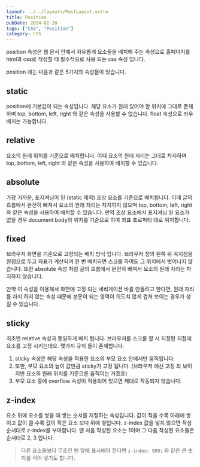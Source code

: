 ```yaml
---
layout: ../../layouts/PostLayout.astro
title: Position
pubDate: 2024-02-20
tags: ["CSS", "Position"]
category: CSS
---
```


position 속성은 웹 문서 안에서 자유롭게 요소들을 배치해 주는 속성으로 홈페이지를 html과 css로 작성할 때 필수적으로 사용 되는 css 속성 입니다.

position 에는 다음과 같은 5가지의 속성들이 있습니다.

## static

position에 기본값이 되는 속성입니다. 해당 요소가 원래 있어야 할 위치에 그대로 존재하며 top, bottom, left, right 와 같은 속성을 사용할 수 없습니다. float 속성으로 좌우 배치는 가능합니다.

## relative

요소의 원래 위치를 기준으로 배치합니다. 이때 요소의 원래 자리는 그대로 차지하며 top, bottom, left, right 와 같은 속성을 사용하여 배치할 수 있습니다.

## absolute

가장 가까운, 포지셔닝이 된 (static 제외) 조상 요소를 기준으로 배치됩니다. 이때 글의 흐름에서 완전히 빠져서 요소의 원래 자리는 차지하지 않으며 top, bottom, left, right 와 같은 속성을 사용하여 배치할 수 있습니다. 만약 조상 요소에서 포지셔닝 된 요소가 없을 경우 document body의 위치를 기준으로 하여 좌표 프로퍼티 대로 위치합니다.

## fixed

브라우저 화면을 기준으로 고정되는 배치 방식 입니다. 브라우저 창의 왼쪽 위 꼭지점을 원점으로 두고 좌표가 계산되며 한 번 배치되면 스크롤 하여도 그 위치에서 벗어나지 않습니다. 또한 absolute 속성 처럼 글의 흐름에서 완전히 빠져서 요소의 원래 자리는 차지하지 않습니다.

만약 이 속성을 이용해서 화면에 고정 되는 네비게이션 바를 만들려고 한다면, 원래 자리를 차지 하지 않는 속성 때문에 본문이 되는 영역이 의도치 않게 겹쳐 보이는 경우가 생길 수 있습니다.

## sticky

최초엔 relative 속성과 동일하게 배치 됩니다. 브라우저를 스크롤 할 시 지정된 지점에 요소를 고정 시키는데요. 몇가지 규칙 들이 존재합니다.

1. sticky 속성은 해당 속성을 적용한 요소의 부모 요소 안에서만 움직입니다.
2. 또한, 부모 요소의 높이 값만큼 sticky가 고정 됩니다. (브라우저 에선 고정 되 보이지만 요소의 원래 위치를 기준으론 움직이는 거겠죠)
3. 부모 요소 중에 overflow 속성이 적용되어 있으면 제대로 작동되지 않습니다.

## z-index

요소 위에 요소를 쌓을 때 쌓는 순서를 지정하는 속성입니다. 값이 적을 수록 아래에 쌓이고 값이 클 수록 값이 작은 요소 보다 위에 쌓입니다. z-index 값을 넣지 않으면 작성 순서대로 z-index를 부여합니다. 맨 처음 작성된 요소는 1이며 그 다음 작성된 요소들은 순서대로 2, 3 입니다.

> 다른 요소들보다 무조건 맨 앞에 표시해야 한다면 `z-index: 999;` 와 같은 큰 숫자를 적어 넣기도 합니다.

